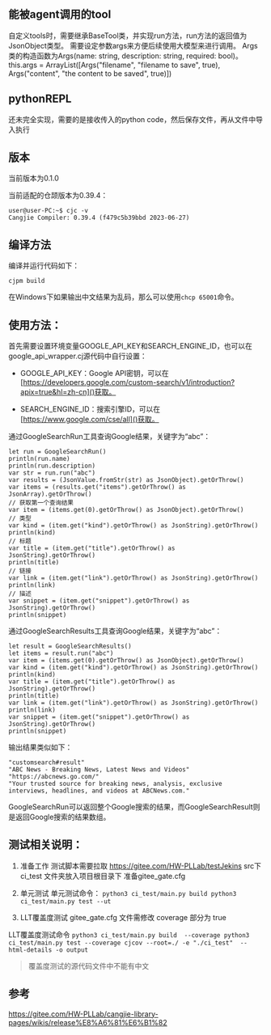 ## 能被agent调用的tool
自定义tools时，需要继承BaseTool类，并实现run方法，run方法的返回值为JsonObject类型。
需要设定参数args来方便后续使用大模型来进行调用。
Args类的构造函数为Args(name: string, description: string, required: bool)。
this.args = ArrayList<Args>([Args("filename", "filename to save", true), Args("content", "the content to be saved", true)])

## pythonREPL
还未完全实现，需要的是接收传入的python code，然后保存文件，再从文件中导入执行

## 版本

当前版本为0.1.0

当前适配的仓颉版本为0.39.4：

```
user@user-PC:~$ cjc -v
Cangjie Compiler: 0.39.4 (f479c5b39bbd 2023-06-27)
```

## 编译方法

编译并运行代码如下：

```
cjpm build
```

在Windows下如果输出中文结果为乱码，那么可以使用`chcp 65001`命令。

## 使用方法：

首先需要设置环境变量GOOGLE_API_KEY和SEARCH_ENGINE_ID，也可以在google_api_wrapper.cj源代码中自行设置：

- GOOGLE_API_KEY：Google API密钥，可以在[https://developers.google.com/custom-search/v1/introduction?apix=true&hl=zh-cn]()获取。

- SEARCH_ENGINE_ID：搜索引擎ID，可以在[https://www.google.com/cse/all]()获取。

通过GoogleSearchRun工具查询Google结果，关键字为“abc”：

```
let run = GoogleSearchRun()
println(run.name)
println(run.description)
var str = run.run("abc")
var results = (JsonValue.fromStr(str) as JsonObject).getOrThrow()
var items = (results.get("items").getOrThrow() as JsonArray).getOrThrow()
// 获取第一个查询结果
var item = (items.get(0).getOrThrow() as JsonObject).getOrThrow()
// 类型
var kind = (item.get("kind").getOrThrow() as JsonString).getOrThrow()
println(kind)
// 标题
var title = (item.get("title").getOrThrow() as JsonString).getOrThrow()
println(title)
// 链接
var link = (item.get("link").getOrThrow() as JsonString).getOrThrow()
println(link)
// 描述
var snippet = (item.get("snippet").getOrThrow() as JsonString).getOrThrow()
println(snippet)
```

通过GoogleSearchResults工具查询Google结果，关键字为“abc”：

```
let result = GoogleSearchResults()
let items = result.run("abc")
var item = (items.get(0).getOrThrow() as JsonObject).getOrThrow()
var kind = (item.get("kind").getOrThrow() as JsonString).getOrThrow()
println(kind)
var title = (item.get("title").getOrThrow() as JsonString).getOrThrow()
println(title)
var link = (item.get("link").getOrThrow() as JsonString).getOrThrow()
println(link)
var snippet = (item.get("snippet").getOrThrow() as JsonString).getOrThrow()
println(snippet)
```

输出结果类似如下：

```
"customsearch#result"
"ABC News - Breaking News, Latest News and Videos"
"https://abcnews.go.com/"
"Your trusted source for breaking news, analysis, exclusive interviews, headlines, and videos at ABCNews.com."
```

GoogleSearchRun可以返回整个Google搜索的结果，而GoogleSearchResult则是返回Google搜索的结果数组。

## 测试相关说明：

1. 准备工作
   测试脚本需要拉取 https://gitee.com/HW-PLLab/testJekins src下 ci_test 文件夹放入项目根目录下
   准备gitee_gate.cfg

2. 单元测试
   单元测试命令：
   `python3 ci_test/main.py build
   python3 ci_test/main.py test --ut`

3. LLT覆盖度测试
   gitee_gate.cfg 文件需修改 coverage 部分为 true

LLT覆盖度测试命令
`python3 ci_test/main.py build  --coverage
python3 ci_test/main.py test --coverage
cjcov --root=./ -e "./ci_test"  --html-details -o output`

> 覆盖度测试的源代码文件中不能有中文

## 参考

https://gitee.com/HW-PLLab/cangjie-library-pages/wikis/release%E8%A6%81%E6%B1%82
